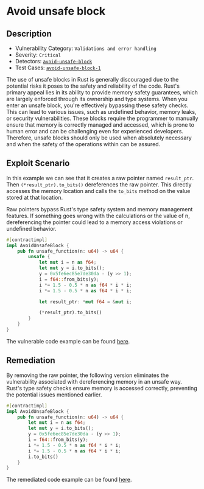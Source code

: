# Avoid unsafe block

## Description
- Vulnerability Category: `Validations and error handling`
- Severity: `Critical`
- Detectors: [`avoid-unsafe-block`](https://github.com/CoinFabrik/scout-soroban/tree/main/detectors/avoid-unsafe-block)
- Test Cases: [`avoid-unsafe-block-1`](https://github.com/CoinFabrik/scout-soroban/tree/main/test-cases/set-contract-storage/avoid-unsafe-block-1)

The use of unsafe blocks in Rust is generally discouraged due to the potential risks it poses to the safety and reliability of the code. Rust's primary appeal lies in its ability to provide memory safety guarantees, which are largely enforced through its ownership and type systems. When you enter an unsafe block, you're effectively bypassing these safety checks. This can lead to various issues, such as undefined behavior, memory leaks, or security vulnerabilities. These blocks require the programmer to manually ensure that memory is correctly managed and accessed, which is prone to human error and can be challenging even for experienced developers. Therefore, unsafe blocks should only be used when absolutely necessary and when the safety of the operations within can be assured.

## Exploit Scenario
In this example we can see that it creates a raw pointer named `result_ptr`. Then `(*result_ptr).to_bits()` dereferences the raw pointer. This directly accesses the memory location and calls the `to_bits` method on the value stored at that location.

Raw pointers bypass Rust's type safety system and memory management features. If something goes wrong with the calculations or the value of n, dereferencing the pointer could lead to a memory access violations or undefined behavior.

```rust
#[contractimpl]
impl AvoidUnsafeBlock {
    pub fn unsafe_function(n: u64) -> u64 {
        unsafe {
            let mut i = n as f64;
            let mut y = i.to_bits();
            y = 0x5fe6ec85e7de30da - (y >> 1);
            i = f64::from_bits(y);
            i *= 1.5 - 0.5 * n as f64 * i * i;
            i *= 1.5 - 0.5 * n as f64 * i * i;

            let result_ptr: *mut f64 = &mut i;

            (*result_ptr).to_bits()
        }
    }
}
```

The vulnerable code example can be found [here](https://github.com/CoinFabrik/scout-soroban/tree/main/test-cases/avoid-unsafe-block/avoid-unsafe-block-1/vulnerable-example).

## Remediation
By removing the raw pointer, the following version eliminates the vulnerability associated with dereferencing memory in an unsafe way. Rust's type safety checks ensure memory is accessed correctly, preventing the potential issues mentioned earlier. 

```rust
#[contractimpl]
impl AvoidUnsafeBlock {
    pub fn unsafe_function(n: u64) -> u64 {
        let mut i = n as f64;
        let mut y = i.to_bits();
        y = 0x5fe6ec85e7de30da - (y >> 1);
        i = f64::from_bits(y);
        i *= 1.5 - 0.5 * n as f64 * i * i;
        i *= 1.5 - 0.5 * n as f64 * i * i;
        i.to_bits()
    }
}
```

The remediated code example can be found [here](https://github.com/CoinFabrik/scout-soroban/tree/main/test-cases/avoid-unsafe-block/avoid-unsafe-block-1/remediated-example).